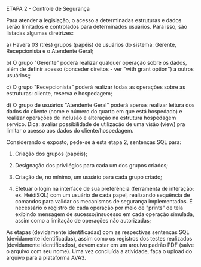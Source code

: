 ETAPA 2 - Controle de Segurança

Para atender a legislação, o acesso a determinadas estruturas e dados serão limitados e controlados para determinados usuários. Para isso, são listadas algumas diretrizes:

a) Haverá 03 (três) grupos (papéis) de usuários do sistema: Gerente, Recepcionista e o Atendente Geral;

b) O grupo "Gerente" poderá realizar qualquer operação sobre os dados, além de definir acesso (conceder direitos - ver "with grant option") a outros usuários;;

c) O grupo "Recepcionista" poderá realizar todas as operações sobre as estruturas: cliente, reserva e hospedagem;

d) O grupo de usuários "Atendente Geral" poderá apenas realizar leitura dos dados do cliente (nome e número do quarto em que está hospedado) e realizar operações de inclusão e alteração na estrutura hospedagem serviço. Dica: avaliar possibilidade de utilização de uma visão (view) pra limitar o acesso aos dados do cliente/hospedagem.

Considerando o exposto, pede-se à esta etapa 2, sentenças SQL para:

1) Criação dos grupos (papéis);

2) Designação dos privilégios para cada um dos grupos criados;

3) Criação de, no mínimo, um usuário para cada grupo criado;

4) Efetuar o login na interface de sua preferência (ferramenta de interação: ex. HeidiSQL) com um usuário de cada papel, realizando sequência de comandos para validar os mecanismos de segurança implementados. É necessário o registro de cada operação por meio de "prints" de tela exibindo mensagem de sucesso/insucesso em cada operação simulada, assim como a limitação de operações não autorizadas;

As etapas (devidamente identificadas) com as respectivas sentenças SQL (devidamente identificadas), assim como os registros dos testes realizados (devidamente identificados), devem estar em um arquivo padrão PDF (salve o arquivo com seu nome). Uma vez concluída a atividade, faça o upload do arquivo para a plataforma AVA3.